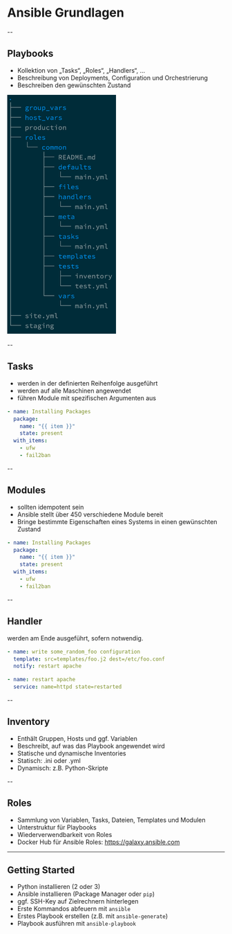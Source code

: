 # Ansible Grundlagen

--

## Playbooks

<div class='left-col'>
<ul>
  <li>Kollektion von „Tasks“, „Roles“, „Handlers“, …</li>
  <li>Beschreibung von Deployments, Configuration und Orchestrierung</li>
  <li>Beschreiben den gewünschten Zustand</li>
</ul>
</div>    
<div class='right-col'>
 <img src="content/images/playbook_structure.png" width="50%" />
</div>

--

## Tasks
* werden in der definierten Reihenfolge ausgeführt
* werden auf alle Maschinen angewendet
* führen Module mit spezifischen Argumenten aus

```yaml
- name: Installing Packages
  package:
    name: "{{ item }}"
    state: present
  with_items:
    - ufw
    - fail2ban
```

--

## Modules
* sollten idempotent sein
* Ansible stellt über 450 verschiedene Module bereit
* Bringe bestimmte Eigenschaften eines Systems in einen gewünschten Zustand

```yaml
- name: Installing Packages
  package:
    name: "{{ item }}"
    state: present
  with_items:
    - ufw
    - fail2ban
```

--

## Handler
werden am Ende ausgeführt, sofern notwendig.

```yaml
- name: write some_random_foo configuration
  template: src=templates/foo.j2 dest=/etc/foo.conf
  notify: restart apache
``` 
<!-- .element: class="fragment" -->

```yaml
- name: restart apache
  service: name=httpd state=restarted
``` 
<!-- .element: class="fragment" -->

--

## Inventory

* Enthält Gruppen, Hosts und ggf. Variablen
* Beschreibt, auf was das Playbook angewendet wird
* Statische und dynamische Inventories
* Statisch: .ini oder .yml
* Dynamisch: z.B. Python-Skripte

--

## Roles

* Sammlung von Variablen, Tasks, Dateien, Templates und Modulen
* Unterstruktur für Playbooks
* Wiederverwendbarkeit von Roles
* Docker Hub für Ansible Roles: https://galaxy.ansible.com

---

## Getting Started

* Python installieren (2 oder 3)
* Ansible installieren (Package Manager oder `pip`)
* ggf. SSH-Key auf Zielrechnern hinterlegen
* Erste Kommandos abfeuern mit `ansible`
* Erstes Playbook erstellen (z.B. mit `ansible-generate`)
* Playbook ausführen mit `ansible-playbook`